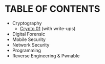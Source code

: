 # TABLE OF CONTENTS

- Cryptography
  - [Crypto 01](./Crypto/01/) (with write-ups)
- Digital Forensic
- Mobile Security
- Network Security
- Programming
- Reverse Engineering & Pwnable
